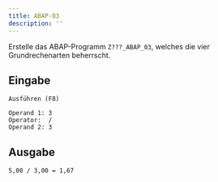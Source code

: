 ```yaml
---
title: ABAP-03
description: ''
---
```


Erstelle das ABAP-Programm `Z???_ABAP_03`, welches die vier Grundrechenarten beherrscht.

## Eingabe
```
Ausführen (F8)

Operand 1: 3
Operator:  /
Operand 2: 3
```

## Ausgabe
```
5,00 / 3,00 = 1,67
```
